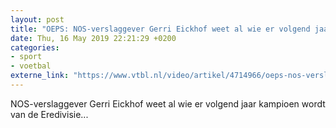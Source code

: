 ```yaml
---
layout: post
title: "OEPS: NOS-verslaggever Gerri Eickhof weet al wie er volgend jaar kampioen wordt"
date: Thu, 16 May 2019 22:21:29 +0200
categories: 
- sport 
- voetbal 
externe_link: "https://www.vtbl.nl/video/artikel/4714966/oeps-nos-verslaggever-gerri-eickhof-weet-al-wie-er-volgend-jaar-kampioen"
---
```


NOS-verslaggever Gerri Eickhof weet al wie er volgend jaar kampioen wordt van de Eredivisie...
